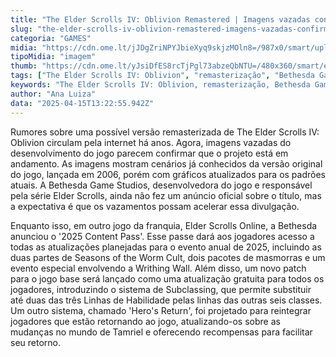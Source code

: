 ```yaml
---
title: "The Elder Scrolls IV: Oblivion Remastered | Imagens vazadas confirmam o jogo"
slug: "the-elder-scrolls-iv-oblivion-remastered-imagens-vazadas-confirmam-o-jogo"
categoria: "GAMES"
midia: "https://cdn.ome.lt/jJDgZriNPYJbieXyq9skjzMOln8=/987x0/smart/uploads/conteudo/fotos/OMELETE_CAPA_-_2025-04-15T101338.690.png"
tipoMidia: "imagem"
thumb: "https://cdn.ome.lt/yJsiDfES8rcTjPgl73abzeQbNTU=/480x360/smart/extras/conteudos/omelete_THUMB_-_2025-04-15T101309.167.png"
tags: ["The Elder Scrolls IV: Oblivion", "remasterização", "Bethesda Game Studios", "Elder Scrolls Online", "2025 Content Pass", "imagens vazadas"]
keywords: "The Elder Scrolls IV: Oblivion, remasterização, Bethesda Game Studios, Elder Scrolls Online, 2025 Content Pass, imagens vazadas"
author: "Ana Luiza"
data: "2025-04-15T13:22:55.942Z"
---
```


Rumores sobre uma possível versão remasterizada de The Elder Scrolls IV: Oblivion circulam pela internet há anos. Agora, imagens vazadas do desenvolvimento do jogo parecem confirmar que o projeto está em andamento. As imagens mostram cenários já conhecidos da versão original do jogo, lançada em 2006, porém com gráficos atualizados para os padrões atuais. A Bethesda Game Studios, desenvolvedora do jogo e responsável pela série Elder Scrolls, ainda não fez um anúncio oficial sobre o título, mas a expectativa é que os vazamentos possam acelerar essa divulgação.

<blockquote class="twitter-tweet"><a href="https://twitter.com/user/status/1912121397867872406"></a></blockquote>

Enquanto isso, em outro jogo da franquia, Elder Scrolls Online, a Bethesda anunciou o '2025 Content Pass'. Esse passe dará aos jogadores acesso a todas as atualizações planejadas para o evento anual de 2025, incluindo as duas partes de Seasons of the Worm Cult, dois pacotes de masmorras e um evento especial envolvendo a Writhing Wall. Além disso, um novo patch para o jogo base será lançado como uma atualização gratuita para todos os jogadores, introduzindo o sistema de Subclassing, que permite substituir até duas das três Linhas de Habilidade pelas linhas das outras seis classes. Um outro sistema, chamado 'Hero's Return', foi projetado para reintegrar jogadores que estão retornando ao jogo, atualizando-os sobre as mudanças no mundo de Tamriel e oferecendo recompensas para facilitar seu retorno.